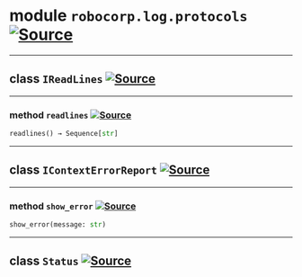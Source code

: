 <!-- markdownlint-disable -->

# module `robocorp.log.protocols` [![Source](https://img.shields.io/badge/-source-cccccc?style=flat-square)](https://github.com/robocorp/robo/tree/master/log/src/robocorp/log/protocols.py#L0)






---

## class `IReadLines` [![Source](https://img.shields.io/badge/-source-cccccc?style=flat-square)](https://github.com/robocorp/robo/tree/master/log/src/robocorp/log/protocols.py#L10)







---

### method `readlines` [![Source](https://img.shields.io/badge/-source-cccccc?style=flat-square)](https://github.com/robocorp/robo/tree/master/log/src/robocorp/log/protocols.py#L11)


```python
readlines() → Sequence[str]
```





---

## class `IContextErrorReport` [![Source](https://img.shields.io/badge/-source-cccccc?style=flat-square)](https://github.com/robocorp/robo/tree/master/log/src/robocorp/log/protocols.py#L15)







---

### method `show_error` [![Source](https://img.shields.io/badge/-source-cccccc?style=flat-square)](https://github.com/robocorp/robo/tree/master/log/src/robocorp/log/protocols.py#L16)


```python
show_error(message: str)
```





---

## class `Status` [![Source](https://img.shields.io/badge/-source-cccccc?style=flat-square)](https://github.com/robocorp/robo/tree/master/log/src/robocorp/log/protocols.py#L22)









